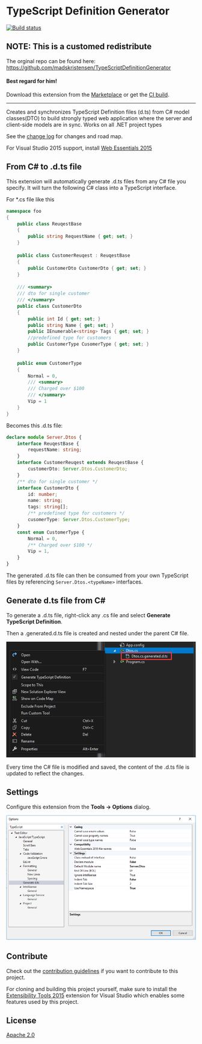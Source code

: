 # TypeScript Definition Generator

[![Build status](https://ci.appveyor.com/api/projects/status/wltdlh3bxllj6691?svg=true)](https://ci.appveyor.com/project/snys98/typescriptdefinitiongenerator)

## NOTE: This is a customed redistribute
The orginal repo can be found here: 
https://github.com/madskristensen/TypeScriptDefinitionGenerator
#### Best regard for him!



Download this extension from the [Marketplace](https://marketplace.visualstudio.com/items?itemName=Lulus.5cb4e919-c9ff-4026-bd14-fd323a14fac7#overview)
or get the [CI build](http://vsixgallery.com/extension/5cb4e919-c9ff-4026-bd14-fd323a14fac7/).

---------------------------------------

Creates and synchronizes TypeScript Definition files (d.ts) from C# model classes(DTO) to build strongly typed web application where the server and client-side models are in sync. Works on all .NET project types

See the [change log](CHANGELOG.md) for changes and road map.

For Visual Studio 2015 support, install [Web Essentials 2015](https://marketplace.visualstudio.com/items?itemName=MadsKristensen.WebEssentials20153)

## From C# to .d.ts file
This extension will automatically generate .d.ts files from any C# file you specify. It will turn the following C# class into a TypeScript interface.

For *.cs file like this
```csharp
namespace foo
{
    public class ReuqestBase
    {
        public string RequestName { get; set; }
    }

    public class CustomerReuqest : ReuqestBase
    {
        public CustomerDto CustomerDto { get; set; }
    }

    /// <summary>
    /// dto for single customer
    /// </summary>
    public class CustomerDto
    {
        public int Id { get; set; }
        public string Name { get; set; }
        public IEnumerable<string> Tags { get; set; }
        //predefined type for customers
        public CustomerType CusomerType { get; set; }
    }

    public enum CustomerType
    {
        Normal = 0,
        /// <summary>
        /// Charged over $100
        /// </summary>
        Vip = 1
    }
}
```

Becomes this .d.ts file:

```typescript
declare module Server.Dtos {
	interface ReuqestBase {
		requestName: string;
	}
	interface CustomerReuqest extends ReuqestBase {
		customerDto: Server.Dtos.CustomerDto;
	}
	/** dto for single customer */
	interface CustomerDto {
		id: number;
		name: string;
		tags: string[];
		/** predefined type for customers */
		cusomerType: Server.Dtos.CustomerType;
	}
	const enum CustomerType {
		Normal = 0,
		/** Charged over $100 */
		Vip = 1,
	}
}

```

The generated .d.ts file can then be consumed from your own TypeScript files by referencing `Server.Dtos.<typeName>` interfaces.

## Generate d.ts file from C#
To generate a .d.ts file, right-click any .cs file and select **Generate TypeScript Definition**.

Then a .generated.d.ts file is created and nested under the parent C# file.

![Context menu](art/context-menu.png)



Every time the C# file is modified and saved, the content of the .d.ts file is updated to reflect the changes.

## Settings
Configure this extension from the **Tools -> Options** dialog.

![Settings](art/settings.png)

## Contribute
Check out the [contribution guidelines](.github/CONTRIBUTING.md)
if you want to contribute to this project.

For cloning and building this project yourself, make sure
to install the
[Extensibility Tools 2015](https://visualstudiogallery.msdn.microsoft.com/ab39a092-1343-46e2-b0f1-6a3f91155aa6)
extension for Visual Studio which enables some features
used by this project.

## License
[Apache 2.0](LICENSE)
